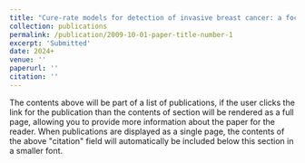 ```yaml
---
title: "Cure-rate models for detection of invasive breast cancer: a focus on family history"
collection: publications
permalink: /publication/2009-10-01-paper-title-number-1
excerpt: 'Submitted'
date: 2024+
venue: ''
paperurl: ''
citation: ''
---
```


The contents above will be part of a list of publications, if the user clicks the link for the publication than the contents of section will be rendered as a full page, allowing you to provide more information about the paper for the reader. When publications are displayed as a single page, the contents of the above "citation" field will automatically be included below this section in a smaller font.
